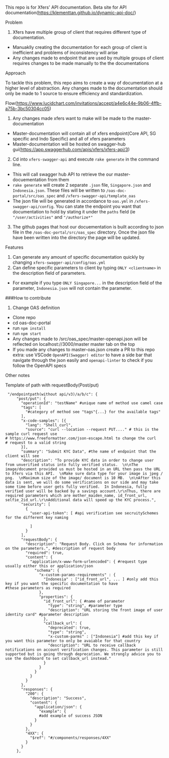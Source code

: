 This repo is for Xfers' API documentation.
Beta site for API documentation(https://klementtan.github.io/dynamic-api-doc/)

Problem

1. Xfers have multiple group of client that requires different type of documentation.
  - Manuaklly creating the documentation for each group of client is inefficient and problems of inconsistency will arise
  - Any changes made to endpoint that are used by multiple groups of client requires changes to be made manually to the the documentations
 
 Approach
 
To tackle this problem, this repo aims to create a way of documentation at a higher level of abstraction. Any changes made to the documentation should only be made to 1 source to ensure efficiency and standardization.

Flow(https://www.lucidchart.com/invitations/accept/a4e6c44e-9b06-4ffb-a75b-3bc50304cc05)

1. Any changes made xfers want to make will be made to the master-documentation
  - Master-documentation will contain all of xfers endpoint(Core API, SG specific and Indo Specific) and all of xfers parameters
  - Master-documentation will be hosted on swagger-hub gui(https://app.swaggerhub.com/apis/xfers/xfers-api/3)
2. Cd into `xfers-swagger-api` and execute `rake generate` in the command line.
  - This will call swagger hub API to retrieve the our master-docuementation from them
  - `rake generate` will create 2 separate `.json` file, `Singapore.json` and `Indonesia.json`. These files will be written to `/oas-doc-portal/src/oas_spec` and `/xfers-swagger-api/template_oas`
  - The json file will be generated in accordance to `oas.yml` in `/xfers-swagger-api/config`. You can state the endpoint you want that documentation to hold by stating it under the `paths` field (ie `"/user/activities"` and `"/authorize*"`
3. The github pages that host our docuementation is built according to json file in the `/oas-doc-portal/src/oas_spec` directory. Once the json file have been written into the directory the page will be updated.

Features
1. Can generate any amount of specific documentation quickly by changing `xfers-swagger-api/config/oas.yml`
2. Can define specific parameters to client by typing `ONLY <clientname>` in the description field of parameters.
  - For example if you type `ONLY Singapore...` in the description field of the parameter, `Indonesia.json` will not contain the parameter.

###How to contribute

1. Change OAS definition
  - Clone repo
  - cd oas-doc-portal
  - run `npm install`
  - run `npm start`
  - Any changes made to /src/oas_spec/master-openapi.json will be reflected on localhost://3000/master master tab on the top
  - If you made any changes to master-oas.json create a PR to this repo
  extra: use VSCode `OpenAPI(Swagger) editor` to have a side bar that navigate through the json easily and `openapi-linter`   to check if you follow the OpenAPI specs
  
 Other notes
 
 Template of path with requestBody(Post/put)
 ```
  "/endpointpath(without api/v3)/a/b/c": {
      "post/put": {
        "operationId": "testName" #unique name of method use camel case
        "tags": [
          "#category of method see "tags"{...} for the available tags"
        ],
        "x-code-samples": [{
          "lang": "Shell_curl",
          "source": "curl --location --request PUT...." # this is the sample curl request use                                                                                       # https://www.freeformatter.com/json-escape.html to change the curl                                                          # request to a valid string
        }],
        "summary": "Submit KYC Data", #the name of endpoint that the client will see
        "description": "To provide KYC data in order to change user from unverified status into fully verified status.  \n\nThe image/document provided us must be hosted in an URL then pass the URL to Xfers via this API.  \nMake sure data type for your image is jpeg / png.  \nMaximum size of the image/ document is 10 MB.  \n\nAfter this data is sent, we will do some verifications on our side and may take some time before user gets fully verified.  In Indonesia, fully verified user will be backed by a savings account.\r\nThus, there are required parameters which are mother_maiden_name, id_front_url, selfie_2id_url.\r\nAdditional data will speed up the KYC process.",
        "security": [
          {
            "user-api-token": [ #api verification see secruitySchemes for the different key naming

            ]
          }
        ],
        "requestBody": {
          "description": "Request Body. Click on Schema for information on the parameters.", #description of request body
          "required": true, 
          "content": {
            "application/x-www-form-urlencoded": { #request type usually either this or application/json
              "schema": {
                "x-custom-params-requirements" : {
                  "Indonesia" : ["id_front_url", ... ] #only add this key if you want the specific documentation to have                                                            #these parameters as required
                },
                "properties": {
                  "id_front_url": { #name of parameter 
                    "type": "string", #parameter type
                    "description": "URL storing the front image of user identity card" #parameter description
                  },
                  "callback_url": {
                    "deprecated": true,
                    "type": "string",
                    "x-custom-parms" : ["Indonesia"] #add this key if you want this parameter to only be avaiable for that country
                    "description": "URL to receive callback notifications on account verification changes. This parameter is still supported but is going through deprecation. We strongly advice you to use the dashboard to set callback_url instead."
                  }
                }
              }
            }
          }
        },
        "responses": {
          "200": {
            "description": "Success",
            "content": {
              "application/json": {
                "example": {
                #add example of success JSON
              }
            }
          },
          "4XX": {
            "$ref": "#/components/responses/4XX"
          }
        }
      },
```
